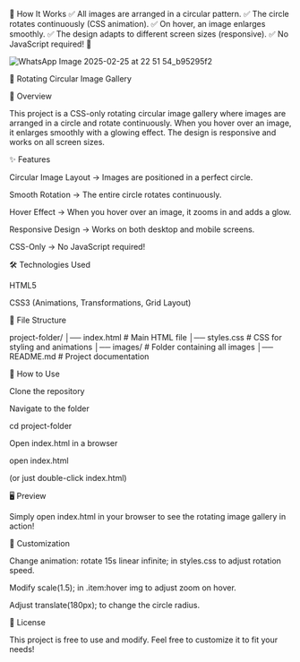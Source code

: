 🎉 How It Works
✅ All images are arranged in a circular pattern.
✅ The circle rotates continuously (CSS animation).
✅ On hover, an image enlarges smoothly.
✅ The design adapts to different screen sizes (responsive).
✅ No JavaScript required! 🚀

![WhatsApp Image 2025-02-25 at 22 51 54_b95295f2](https://github.com/user-attachments/assets/e7b986de-400a-470d-9499-7220ca349c0f)



🚀 Rotating Circular Image Gallery

🎯 Overview

This project is a CSS-only rotating circular image gallery where images are arranged in a circle and rotate continuously. When you hover over an image, it enlarges smoothly with a glowing effect. The design is responsive and works on all screen sizes.

✨ Features

Circular Image Layout → Images are positioned in a perfect circle.

Smooth Rotation → The entire circle rotates continuously.

Hover Effect → When you hover over an image, it zooms in and adds a glow.

Responsive Design → Works on both desktop and mobile screens.

CSS-Only → No JavaScript required!

🛠️ Technologies Used

HTML5

CSS3 (Animations, Transformations, Grid Layout)

📂 File Structure

project-folder/
│── index.html      # Main HTML file
│── styles.css      # CSS for styling and animations
│── images/         # Folder containing all images
│── README.md       # Project documentation

🚀 How to Use

Clone the repository


Navigate to the folder

cd project-folder

Open index.html in a browser

open index.html

(or just double-click index.html)

🖥️ Preview

Simply open index.html in your browser to see the rotating image gallery in action!

🎨 Customization

Change animation: rotate 15s linear infinite; in styles.css to adjust rotation speed.

Modify scale(1.5); in .item:hover img to adjust zoom on hover.

Adjust translate(180px); to change the circle radius.

📝 License

This project is free to use and modify. Feel free to customize it to fit your needs!
